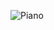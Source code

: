 ![Piano](https://github.com/LuizLaender/FreeCodeCamp/assets/79274198/a592e169-dca2-43cf-8c47-44d394f65ed1)
